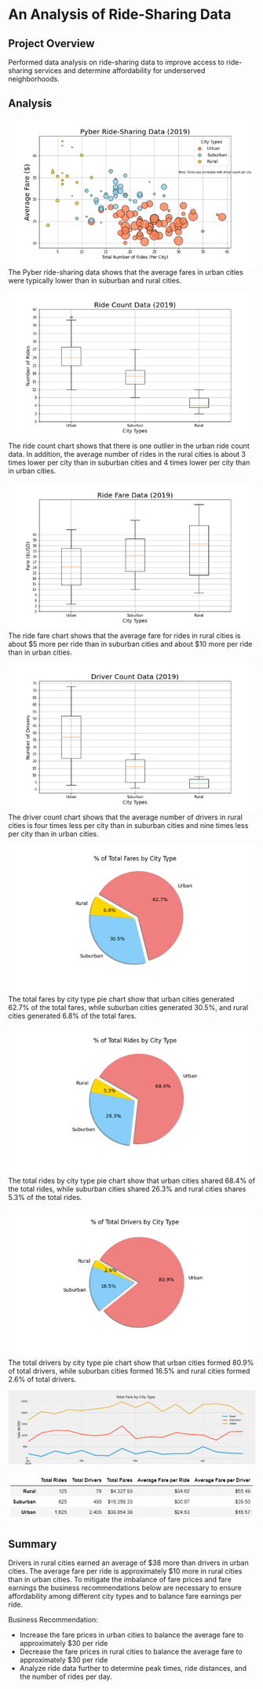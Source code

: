 # An Analysis of Ride-Sharing Data

## Project Overview
Performed data analysis on ride-sharing data to improve access to ride-sharing services and determine affordability for underserved neighborhoods.

## Analysis
![Pyber_Ride_Sharing_Data](https://github.com/frlinh/pyber-analysis/blob/7463784d1c666fe7d589050fd57941995fdc863d/Resources/Fig1.png)
The Pyber ride-sharing data shows that the average fares in urban cities were typically lower than in suburban and rural cities.

![Ride_Count_Data](https://github.com/frlinh/pyber-analysis/blob/4796f5ae0646f15c5042490159e72e676bbe9bf0/Resources/Fig2.png)
The ride count chart shows that there is one outlier in the urban ride count data.  In addition, the average number of rides in the rural cities is about 3 times lower per city than in suburban cities and 4 times lower per city than in urban cities.

![Ride_Fare_Data](https://github.com/frlinh/pyber-analysis/blob/4796f5ae0646f15c5042490159e72e676bbe9bf0/Resources/Fig3.png)
The ride fare chart shows that the average fare for rides in rural cities is about $5 more per ride than in suburban cities and about $10 more per ride than in urban cities.  

![Driver_Count_Data](https://github.com/frlinh/pyber-analysis/blob/4796f5ae0646f15c5042490159e72e676bbe9bf0/Resources/Fig4.png)
The driver count chart shows that the average number of drivers in rural cities is four times less per city than in suburban cities and nine times less per city than in urban cities.

![% of_Total_Fares_by_City_Type](https://github.com/frlinh/pyber-analysis/blob/014b53a73446123f0daacacb9c20acde4fcdcd0e/Resources/Fig5.png)
The total fares by city type pie chart show that urban cities generated 62.7% of the total fares, while suburban cities generated 30.5%, and rural cities generated 6.8% of the total fares.

![% of_Total_Rides_by_City_Type](https://github.com/frlinh/pyber-analysis/blob/4796f5ae0646f15c5042490159e72e676bbe9bf0/Resources/Fig6.png)
The total rides by city type pie chart show that urban cities shared 68.4% of the total rides, while suburban cities shared 26.3% and rural cities shares 5.3% of the total rides.

![% of_Total_Drivers_by_City_Type](https://github.com/frlinh/pyber-analysis/blob/4796f5ae0646f15c5042490159e72e676bbe9bf0/Resources/Fig7.png)
The total drivers by city type pie chart show that urban cities formed 80.9% of total drivers, while suburban cities formed 16.5% and rural cities formed 2.6% of total drivers. 

![Total_Fare_by_City_Type](https://github.com/frlinh/pyber-analysis/blob/4796f5ae0646f15c5042490159e72e676bbe9bf0/Resources/Challenge_fare_summary.png)

![Pyber_Ride_Summary](https://github.com/frlinh/pyber-analysis/blob/7463784d1c666fe7d589050fd57941995fdc863d/Resources/pyber_ride_summary.png)

## Summary
Drivers in rural cities earned an average of $38 more than drivers in urban cities. The average fare per ride is approximately $10 more in rural cities than in urban cities.  To mitigate the imbalance of fare prices and fare earnings the business recommendations below are necessary to ensure affordability among different city types and to balance fare earnings per ride.

Business Recommendation:
- Increase the fare prices in urban cities to balance the average fare to approximately $30 per ride
- Decrease the fare prices in rural cities to balance the average fare to approximately $30 per ride
- Analyze ride data further to determine peak times, ride distances, and the number of rides per day.
